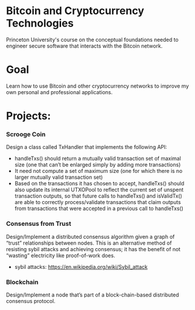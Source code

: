 # Bitcoin and Cryptocurrency Technologies
Princeton University's course on the conceptual foundations needed to engineer secure software that interacts with the Bitcoin network.

# Goal
Learn how to use Bitcoin and other cryptocurrency networks to improve my own personal and professional applications.

# Projects:

### Scrooge Coin
Design a class called TxHandler that implements the following API:
* handleTxs() should return a mutually valid transaction set of maximal size (one that can’t be enlarged simply by adding more transactions)
* It need not compute a set of maximum size (one for which there is no larger mutually valid transaction set)
* Based on the transactions it has chosen to accept, handleTxs() should also update its internal UTXOPool to reflect the current set of unspent transaction outputs, so that future calls to handleTxs() and isValidTx() are able to correctly process/validate transactions that claim outputs from transactions that were accepted in a previous call to handleTxs()

### Consensus from Trust
Design/Implement a distributed consensus algorithm given a graph of “trust” relationships between nodes. This is an alternative method of resisting sybil attacks and achieving consensus; it has the benefit of not “wasting” electricity like proof-of-work does.
* sybil attacks: https://en.wikipedia.org/wiki/Sybil_attack

### Blockchain
Design/Implement a node that’s part of a block-chain-based distributed consensus protocol.
